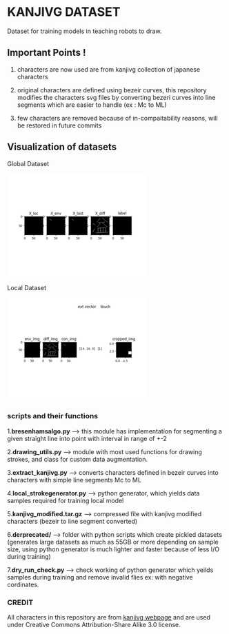 # KANJIVG DATASET

Dataset for training models in teaching robots to draw.

## Important Points !

1. characters are now used are from kanjivg collection of japanese characters

2. original characters are defined using bezeir curves, this repository modifies the characters svg files by converting bezeri curves into line segments which are easier to handle (ex : Mc to ML)

3. few characters are removed because of in-compaitability reasons, will be restored in future commits

## Visualization of datasets

Global Dataset

![global dataset](./res/global_model_visualization.gif)

Local Dataset

![local dataset](./res/local_model_visualization.gif)

### scripts and their functions

1.**bresenhamsalgo.py** --> this module has implementation for segmenting a given straight line into point with interval in range of +-2

2.**drawing_utils.py** --> module with most used functions for drawing strokes, and class for custom data augmentation.

3.**extract_kanjivg.py** --> converts characters defined in bezeir curves into characters with simple line segments Mc to ML

4.**local_strokegenerator.py** --> python generator, which yields data samples required for training local model

5.**kanjivg_modified.tar.gz** --> compressed file with kanjivg modified characters (bezeir to line segment converted)

6.**derprecated/** --> folder with python scripts which create pickled datasets (generates large datasets as much as 55GB or more depending on sample size, using python generator is much lighter and faster because of less I/O during training)

7.**dry_run_check.py** --> check working of python generator which yeilds samples during training and remove invalid flies ex: with negative cordinates.

### CREDIT

All characters in this repository are from [kanjivg webpage](http://kanjivg.tagaini.net/index.html) and are used under Creative Commons Attribution-Share Alike 3.0 license.
